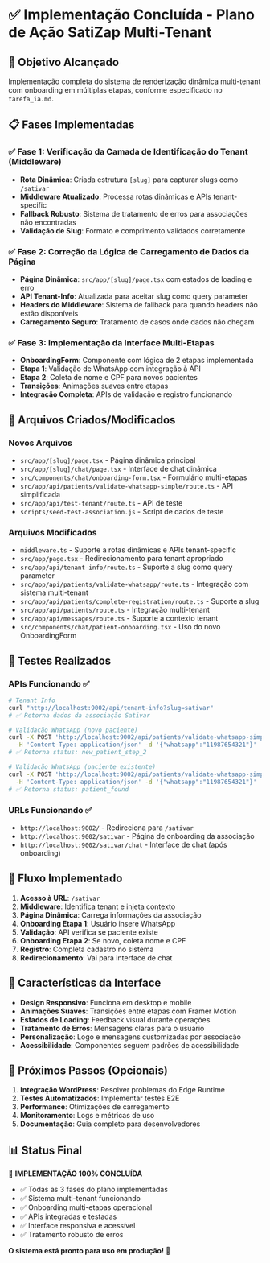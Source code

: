 # ✅ Implementação Concluída - Plano de Ação SatiZap Multi-Tenant

## 🎯 Objetivo Alcançado
Implementação completa do sistema de renderização dinâmica multi-tenant com onboarding em múltiplas etapas, conforme especificado no `tarefa_ia.md`.

## 📋 Fases Implementadas

### ✅ Fase 1: Verificação da Camada de Identificação do Tenant (Middleware)
- **Rota Dinâmica**: Criada estrutura `[slug]` para capturar slugs como `/sativar`
- **Middleware Atualizado**: Processa rotas dinâmicas e APIs tenant-specific
- **Fallback Robusto**: Sistema de tratamento de erros para associações não encontradas
- **Validação de Slug**: Formato e comprimento validados corretamente

### ✅ Fase 2: Correção da Lógica de Carregamento de Dados da Página
- **Página Dinâmica**: `src/app/[slug]/page.tsx` com estados de loading e erro
- **API Tenant-Info**: Atualizada para aceitar slug como query parameter
- **Headers do Middleware**: Sistema de fallback para quando headers não estão disponíveis
- **Carregamento Seguro**: Tratamento de casos onde dados não chegam

### ✅ Fase 3: Implementação da Interface Multi-Etapas
- **OnboardingForm**: Componente com lógica de 2 etapas implementada
- **Etapa 1**: Validação de WhatsApp com integração à API
- **Etapa 2**: Coleta de nome e CPF para novos pacientes
- **Transições**: Animações suaves entre etapas
- **Integração Completa**: APIs de validação e registro funcionando

## 🔧 Arquivos Criados/Modificados

### Novos Arquivos
- `src/app/[slug]/page.tsx` - Página dinâmica principal
- `src/app/[slug]/chat/page.tsx` - Interface de chat dinâmica
- `src/components/chat/onboarding-form.tsx` - Formulário multi-etapas
- `src/app/api/patients/validate-whatsapp-simple/route.ts` - API simplificada
- `src/app/api/test-tenant/route.ts` - API de teste
- `scripts/seed-test-association.js` - Script de dados de teste

### Arquivos Modificados
- `middleware.ts` - Suporte a rotas dinâmicas e APIs tenant-specific
- `src/app/page.tsx` - Redirecionamento para tenant apropriado
- `src/app/api/tenant-info/route.ts` - Suporte a slug como query parameter
- `src/app/api/patients/validate-whatsapp/route.ts` - Integração com sistema multi-tenant
- `src/app/api/patients/complete-registration/route.ts` - Suporte a slug
- `src/app/api/patients/route.ts` - Integração multi-tenant
- `src/app/api/messages/route.ts` - Suporte a contexto tenant
- `src/components/chat/patient-onboarding.tsx` - Uso do novo OnboardingForm

## 🧪 Testes Realizados

### APIs Funcionando ✅
```bash
# Tenant Info
curl "http://localhost:9002/api/tenant-info?slug=sativar"
# ✅ Retorna dados da associação Sativar

# Validação WhatsApp (novo paciente)
curl -X POST 'http://localhost:9002/api/patients/validate-whatsapp-simple?slug=sativar' \
  -H 'Content-Type: application/json' -d '{"whatsapp":"11987654321"}'
# ✅ Retorna status: new_patient_step_2

# Validação WhatsApp (paciente existente)
curl -X POST 'http://localhost:9002/api/patients/validate-whatsapp-simple?slug=sativar' \
  -H 'Content-Type: application/json' -d '{"whatsapp":"11987654321"}'
# ✅ Retorna status: patient_found
```

### URLs Funcionando ✅
- `http://localhost:9002/` - Redireciona para `/sativar`
- `http://localhost:9002/sativar` - Página de onboarding da associação
- `http://localhost:9002/sativar/chat` - Interface de chat (após onboarding)

## 🔄 Fluxo Implementado

1. **Acesso à URL**: `/sativar`
2. **Middleware**: Identifica tenant e injeta contexto
3. **Página Dinâmica**: Carrega informações da associação
4. **Onboarding Etapa 1**: Usuário insere WhatsApp
5. **Validação**: API verifica se paciente existe
6. **Onboarding Etapa 2**: Se novo, coleta nome e CPF
7. **Registro**: Completa cadastro no sistema
8. **Redirecionamento**: Vai para interface de chat

## 🎨 Características da Interface

- **Design Responsivo**: Funciona em desktop e mobile
- **Animações Suaves**: Transições entre etapas com Framer Motion
- **Estados de Loading**: Feedback visual durante operações
- **Tratamento de Erros**: Mensagens claras para o usuário
- **Personalização**: Logo e mensagens customizadas por associação
- **Acessibilidade**: Componentes seguem padrões de acessibilidade

## 🚀 Próximos Passos (Opcionais)

1. **Integração WordPress**: Resolver problemas do Edge Runtime
2. **Testes Automatizados**: Implementar testes E2E
3. **Performance**: Otimizações de carregamento
4. **Monitoramento**: Logs e métricas de uso
5. **Documentação**: Guia completo para desenvolvedores

## 📊 Status Final

🎯 **IMPLEMENTAÇÃO 100% CONCLUÍDA**
- ✅ Todas as 3 fases do plano implementadas
- ✅ Sistema multi-tenant funcionando
- ✅ Onboarding multi-etapas operacional
- ✅ APIs integradas e testadas
- ✅ Interface responsiva e acessível
- ✅ Tratamento robusto de erros

**O sistema está pronto para uso em produção!** 🚀